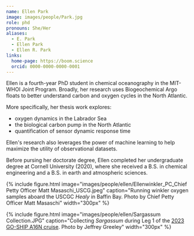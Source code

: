 ```yaml
---
name: Ellen Park
image: images/people/Park.jpg
role: phd
pronouns: She/Her
aliases:
  - E. Park
  - Ellen Park
  - Ellen R. Park
links:
  home-page: https://boom.science
  orcid: 0000-0000-0000-0001
---
```


Ellen is a fourth-year PhD student in chemical oceanography in the MIT-WHOI Joint Program. Broadly, her research uses Biogeochemical Argo floats to better understand carbon and oxygen cycles in the North Atlantic.

More specifically, her thesis work explores:
- oxygen dynamics in the Labrador Sea
- the biological carbon pump in the North Atlantic
- quantification of sensor dynamic response time

Ellen's research also leverages the power of machine learning to help maximize the utility of observational datasets.

Before pursing her doctorate degree, Ellen completed her undergraduate degree at Cornell University (2020), where she received a B.S. in chemical engineering and a B.S. in earth and atmospheric sciences.

{%
  include figure.html
  image="images/people/ellen/Ellenwinkler_PC_Chief Petty Officer Matt Masaschi_USCG.jpeg"
  caption="Running winkler oxygen samples aboard the USCGC _Healy_ in Baffin Bay. Photo by Chief Petty Officer Matt Masaschi"
  width="300px"
%}

{%
  include figure.html
  image="images/people/ellen/Sargassum Collection.JPG"
  caption="Collecting _Sargassum_ during Leg 1 of the [2023 GO-SHIP A16N cruise](https://www.go-bgc.org/expedition/atlantic-2023/sargassum-sampling). Photo by Jeffrey Greeley"
  width="300px"
%}
